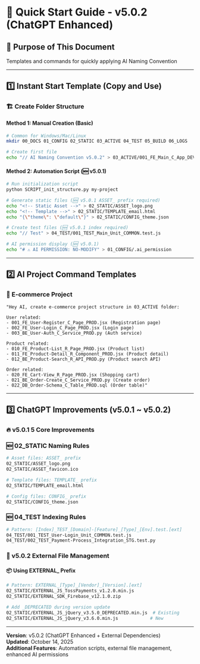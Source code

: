 # 🚀 Quick Start Guide - v5.0.2 (ChatGPT Enhanced)

## 📌 Purpose of This Document
Templates and commands for quickly applying AI Naming Convention

---

## 1️⃣ Instant Start Template (Copy and Use)

### 🏗️ Create Folder Structure 

#### Method 1: Manual Creation (Basic)
```bash
# Common for Windows/Mac/Linux
mkdir 00_DOCS 01_CONFIG 02_STATIC 03_ACTIVE 04_TEST 05_BUILD 06_LOGS

# Create first file
echo "// AI Naming Convention v5.0.2" > 03_ACTIVE/001_FE_Main_C_App_DEV.js
```

#### Method 2: Automation Script (🆕 v5.0.1)
```bash
# Run initialization script
python SCRIPT_init_structure.py my-project

# Generate static files (🆕 v5.0.1 ASSET_ prefix required)
echo "<!-- Static Asset -->" > 02_STATIC/ASSET_logo.png
echo "<!-- Template -->" > 02_STATIC/TEMPLATE_email.html
echo "{\"theme\": \"default\"}" > 02_STATIC/CONFIG_theme.json

# Create test files (🆕 v5.0.1 index required)
echo "// Test" > 04_TEST/001_TEST_Main_Unit_COMMON.test.js

# AI permission display (🆕 v5.0.1)
echo "# ⚠️ AI PERMISSION: NO-MODIFY" > 01_CONFIG/.ai_permission
```

---

## 2️⃣ AI Project Command Templates

### 🛒 E-commerce Project
```
"Hey AI, create e-commerce project structure in 03_ACTIVE folder:

User related:
- 001_FE_User-Register_C_Page_PROD.jsx (Registration page)
- 002_FE_User-Login_C_Page_PROD.jsx (Login page)
- 003_BE_User-Auth_C_Service_PROD.py (Auth service)

Product related:
- 010_FE_Product-List_R_Page_PROD.jsx (Product list)
- 011_FE_Product-Detail_R_Component_PROD.jsx (Product detail)
- 012_BE_Product-Search_R_API_PROD.py (Product search API)

Order related:
- 020_FE_Cart-View_R_Page_PROD.jsx (Shopping cart)
- 021_BE_Order-Create_C_Service_PROD.py (Create order)
- 022_DB_Order-Schema_C_Table_PROD.sql (Order table)"
```

---

## 3️⃣ ChatGPT Improvements (v5.0.1 ~ v5.0.2)

### 🔥 v5.0.1 5 Core Improvements

### 🆕 02_STATIC Naming Rules
```bash
# Asset files: ASSET_ prefix
02_STATIC/ASSET_logo.png
02_STATIC/ASSET_favicon.ico

# Template files: TEMPLATE_ prefix  
02_STATIC/TEMPLATE_email.html

# Config files: CONFIG_ prefix
02_STATIC/CONFIG_theme.json
```

### 🆕 04_TEST Indexing Rules
```bash
# Pattern: [Index]_TEST_[Domain]-[Feature]_[Type]_[Env].test.[ext]
04_TEST/001_TEST_User-Login_Unit_COMMON.test.js
04_TEST/002_TEST_Payment-Process_Integration_STG.test.py
```

### 🔅 v5.0.2 External File Management

#### 📦 Using EXTERNAL_ Prefix
```bash
# Pattern: EXTERNAL_[Type]_[Vendor]_[Version].[ext]
02_STATIC/EXTERNAL_JS_TossPayments_v1.2.0.min.js
02_STATIC/EXTERNAL_SDK_Firebase_v12.1.0.zip

# Add _DEPRECATED during version update
02_STATIC/EXTERNAL_JS_jQuery_v3.5.0_DEPRECATED.min.js  # Existing
02_STATIC/EXTERNAL_JS_jQuery_v3.6.0.min.js            # New
```

---

**Version**: v5.0.2 (ChatGPT Enhanced + External Dependencies)  
**Updated**: October 14, 2025  
**Additional Features**: Automation scripts, external file management, enhanced AI permissions
